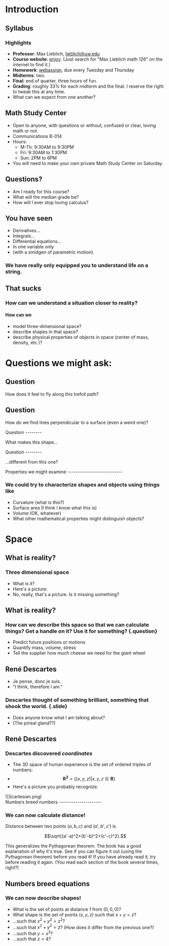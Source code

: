 Introduction
============

Syllabus
--------

### Highlights

-   **Professor**: Max Lieblich, lieblich@uw.edu
-   **Course website**: [enjoy](../Math126/index.php). (Just search for
    "Max Lieblich math 126" on the internet to find it.)
-   **Homework**: [webassign](http://www.webassign.net), due every
    Tuesday and Thursday
-   **Midterms**: two.
-   **Final**: end of quarter, three hours of fun.
-   **Grading**: roughly 33% for each midterm and the final. I reserve
    the right to tweak this at any time.
-   What can we expect from one another?

Math Study Center
-----------------

-   Open to anyone, with questions or without, confused or clear, loving
    math or not.
-   Communications B-014
-   Hours:
    -   M-Th: 9:30AM to 9:30PM
    -   Fri: 9:30AM to 1:30PM
    -   Sun: 2PM to 6PM
-   You will need to make your own private Math Study Center on
    Saturday.

Questions?
----------

-   Am I ready for this course?
-   What will the median grade be?
-   How will I ever stop loving calculus?

You have seen
-------------

-   Derivatives...
-   Integrals...
-   Differential equations...
-   In one variable only
-   (with a smidgen of parametric motion).

### We have really only equipped you to understand life on a string.

That sucks
----------

### How can we understand a situation closer to reality?

#### How can we

-   model three-dimensional space?
-   describe shapes in that space?
-   describe physical properties of objects in space (center of mass,
    density, etc.)?

Questions we might ask:
=======================

Question
--------

How does it feel to fly along this trefoil path?
<div id="trefoil"></div>

<script>
(function() {
    var model = new MathScene("trefoil");
    var trefoilFunc = function(t) {
          var t2, t3;
          t2 = t + t;
          t3 = t2 + t;
          return 41 * Math.cos(t) - 18 * Math.sin(t) - 83 * Math.cos(t2) - 83 * Math.sin(t2) - 11 * Math.cos(t3) + 27 * Math.sin(t3);
        };
    var trefoilPoint = function(t) {
          var kScale, x, y, z;
          kScale = 0.01;
          x = trefoilFunc(t);
          y = trefoilFunc(6.283185 - t);
          z = trefoilFunc(t - 1.828453);
          return new THREE.Vector3(kScale * x, kScale * y, kScale * z);
        };
    var x = function (t) { return trefoilPoint(t).x; }
    var y = function (t) { return trefoilPoint(t).y; }
    var z = function (t) { return trefoilPoint(t).z; }
    var ppath = new ParametricPathModel(x, y, z, [-4, 4], 1.3);
    model.embedModel(ppath);
    model.renderloop();
}());
</script>

Question
--------

How do we find lines perpendicular to a surface (even a weird one)?
<div id="heart"></div>
<script src="../js/MarchingCubesData.js"></script>
<script>
(function() {
    var model = new MathScene("heart");
   // var a = Math.cos(0.65);
   // var b = Math.sin(0.65);
    var f = function (x, y, z) {
    //    var x = a * xx  - b * yy;
    //    var y = b * xx + a * yy;
        return Math.pow(x * x + (9/4) * y * y + z * z - 1, 3)- x * x * z * z * z -  (9/80) * y * y * z * z * z;
    }
    var mc = new MarchingCubesModel({func: f, resolution: 150, smoothingLevel: 1});
    model.embedModel(mc);
    model.renderloop();
}());
</script>
Question
--------

What makes this shape...
<div id="sphere"></div>
<script>
(function() {
    var model = new MathScene("sphere");
    var f = function (x, y, z) {
        return x*x + y*y + z*z - 1;
    }
    var mc = new MarchingCubesModel({func: f, xmin: -1, xmax: 1, ymin: -1, ymax: 1, zmin: -1, zmax: 1, resolution: 50});
    model.embedModel(mc);
    model.renderloop();
}());
</script>
Question
--------

...different from this one?
<div id="ellipsoid"></div>
<script>
(function() {
    var model = new MathScene("ellipsoid");
    var f = function (x, y, z) {
        return x*x + 2*y*y + 0.5*z*z - 1;
    }
    var mc = new MarchingCubesModel({func: f, xmin: -2, xmax: 2, ymin: -2, ymax: 2, zmin: -2, zmax: 2, resolution: 50});
    model.embedModel(mc);
    model.renderloop();
}());
</script>
Properties we might examine
---------------------------

### We could try to characterize shapes and objects using things like

-   Curvature (what is this?)
-   Surface area (I think I know what this is)
-   Volume (OK, whatever)
-   What other mathematical properties might distinguish objects?

Space
=====

What is reality?
----------------

### Three dimensional space

-   What is it?
-   Here's a picture:
-   No, really, that's a picture. Is it missing something?

What is reality?
----------------

### How can we describe this space so that we can calculate things? Get a handle on it? Use it for something? {.question}

-   Predict future positions or motions
-   Quantify mass, volume, stress
-   Tell the supplier how much cheese we need for the giant wheel

René Descartes
--------------

-   Je pense, donc je suis.
-   "I think, therefore I am."

### Descartes thought of something brilliant, something that shook the world. {.slide}

-   Does anyone know what I am talking about?
-   (The pineal gland??)

René Descartes
--------------

### Descartes discovered *coordinates*

-   The 3D space of human experience is the set of ordered triples of
    numbers:
-   $$\mathbf{R^3}=\{(x,y,z) | x,y,z\in\mathbf{R}\}$$
-   Here's a picture you probably recognize.

<div id="test">![](cartesian.png)</div>
<script>
document.getElementById("test").innerHTML = "";
</script>
Numbers breed numbers
---------------------

### We can now calculate distance!

Distance between two points $(a,b,c)$ and $(a',b',c')$ is

$$\sqrt{(a'-a)^2+(b'-b)^2+(c'-c)^2}.$$

This generalizes the Pythagorean theorem. The book has a good
explanation of why it's true. See if you can figure it out (using the
Pythagorean theorem) before you read it! If you have already read it,
try before reading it again. (You read each section of the book several
times, right?)

Numbers breed equations
-----------------------

### We can now describe shapes!

-   What is the set of points at distance 1 from $(0,0,0)$?
-   What shape is the set of points $(x,y,z)$ such that $x+y=z$?
-   ...such that $x^2+y^2=z^2$?
-   ...such that $x^2+y^2=z$? (How does it differ from the previous
    one?)
-   ...such that $y=x^2$?
-   ...such that $z=4$?
